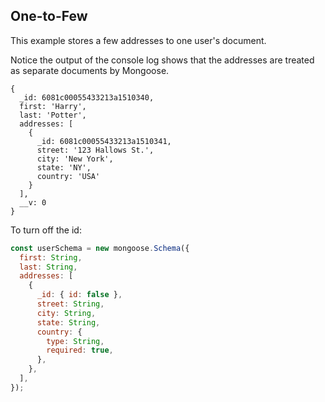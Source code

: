 ## One-to-Few

This example stores a few addresses to one user's document.

Notice the output of the console log shows that the addresses are treated as separate documents by Mongoose.

```
{
  _id: 6081c00055433213a1510340,
  first: 'Harry',
  last: 'Potter',
  addresses: [
    {
      _id: 6081c00055433213a1510341,
      street: '123 Hallows St.',
      city: 'New York',
      state: 'NY',
      country: 'USA'
    }
  ],
  __v: 0
}
```

To turn off the id:

```javascript
const userSchema = new mongoose.Schema({
  first: String,
  last: String,
  addresses: [
    {
      _id: { id: false },
      street: String,
      city: String,
      state: String,
      country: {
        type: String,
        required: true,
      },
    },
  ],
});
```
